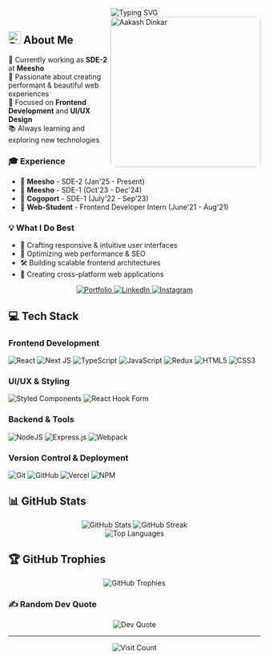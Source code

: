 <div align="center">
  <img src="https://readme-typing-svg.demolab.com?font=Fira+Code&weight=600&size=28&duration=4000&pause=1000&color=F68B21&center=true&vCenter=true&random=false&width=435&lines=Hi+%F0%9F%91%8B%2C+I'm+Aakash+Dinkar;Senior+Frontend+Developer;Welcome+to+my+Profile!" alt="Typing SVG" />
</div>

<img align="right" src="https://aakashdinkarh.github.io/static_assets/images/portfolio/avif-images/portfolio.avif" width="300" alt="Aakash Dinkar" style="border-radius: 10px;" />

<h2>
  <img src="https://raw.githubusercontent.com/Tarikul-Islam-Anik/Animated-Fluent-Emojis/master/Emojis/Travel%20and%20places/Rocket.png" alt="Rocket" width="25" height="25" /> About Me
</h2>

💼 Currently working as **SDE-2** at **Meesho**  
🌱 Passionate about creating performant & beautiful web experiences  
🎯 Focused on **Frontend Development** and **UI/UX Design**  
📚 Always learning and exploring new technologies

### 🎓 Experience
- 🏢 **Meesho** - SDE-2 (Jan'25 - Present)
- 🏢 **Meesho** - SDE-1 (Oct'23 - Dec'24)
- 🏢 **Cogoport** - SDE-1 (July'22 - Sep'23)
- 🎯 **Web-Student** - Frontend Developer Intern (June'21 - Aug'21)

### 💡 What I Do Best
- 🎨 Crafting responsive & intuitive user interfaces
- 🚀 Optimizing web performance & SEO
- 🛠️ Building scalable frontend architectures
- 📱 Creating cross-platform web applications

<div align="center">
  <a href="https://aakashdinkar.in" target="_blank">
    <img src="https://img.shields.io/badge/Portfolio-F68B21?style=for-the-badge&logo=About.me&logoColor=white" alt="Portfolio" />
  </a>
  <a href="https://linkedin.com/in/aakash-dinkar-74a817212" target="_blank">
    <img src="https://img.shields.io/badge/LinkedIn-0077B5?style=for-the-badge&logo=linkedin&logoColor=white" alt="LinkedIn" />
  </a>
  <a href="https://instagram.com/dinkar_2103" target="_blank">
    <img src="https://img.shields.io/badge/Instagram-E4405F?style=for-the-badge&logo=instagram&logoColor=white" alt="Instagram" />
  </a>
</div>

## 💻 Tech Stack

### Frontend Development
![React](https://img.shields.io/badge/react-%2320232a.svg?style=for-the-badge&logo=react&logoColor=%2361DAFB)
![Next JS](https://img.shields.io/badge/Next-black?style=for-the-badge&logo=next.js&logoColor=white)
![TypeScript](https://img.shields.io/badge/typescript-%23007ACC.svg?style=for-the-badge&logo=typescript&logoColor=white)
![JavaScript](https://img.shields.io/badge/javascript-%23323330.svg?style=for-the-badge&logo=javascript&logoColor=%23F7DF1E)
![Redux](https://img.shields.io/badge/redux-%23593d88.svg?style=for-the-badge&logo=redux&logoColor=white)
![HTML5](https://img.shields.io/badge/html5-%23E34F26.svg?style=for-the-badge&logo=html5&logoColor=white)
![CSS3](https://img.shields.io/badge/css3-%231572B6.svg?style=for-the-badge&logo=css3&logoColor=white)

### UI/UX & Styling
![Styled Components](https://img.shields.io/badge/styled--components-DB7093?style=for-the-badge&logo=styled-components&logoColor=white)
![React Hook Form](https://img.shields.io/badge/React%20Hook%20Form-%23EC5990.svg?style=for-the-badge&logo=reacthookform&logoColor=white)

### Backend & Tools
![NodeJS](https://img.shields.io/badge/node.js-6DA55F?style=for-the-badge&logo=node.js&logoColor=white)
![Express.js](https://img.shields.io/badge/express.js-%23404d59.svg?style=for-the-badge&logo=express&logoColor=%2361DAFB)
![Webpack](https://img.shields.io/badge/webpack-%238DD6F9.svg?style=for-the-badge&logo=webpack&logoColor=black)

### Version Control & Deployment
![Git](https://img.shields.io/badge/git-%23F05033.svg?style=for-the-badge&logo=git&logoColor=white)
![GitHub](https://img.shields.io/badge/github-%23121011.svg?style=for-the-badge&logo=github&logoColor=white)
![Vercel](https://img.shields.io/badge/vercel-%23000000.svg?style=for-the-badge&logo=vercel&logoColor=white)
![NPM](https://img.shields.io/badge/NPM-%23CB3837.svg?style=for-the-badge&logo=npm&logoColor=white)

## 📊 GitHub Stats

<div align="center">
  <img src="https://github-readme-stats.vercel.app/api?username=aakashdinkarh&theme=radical&hide_border=false&include_all_commits=true&count_private=false" alt="GitHub Stats" />
  <img src="https://streak-stats.demolab.com/?user=aakashdinkarh&theme=radical&hide_border=false" alt="GitHub Streak" />
</div>

<div align="center">
  <img src="https://github-readme-stats.vercel.app/api/top-langs/?username=aakashdinkarh&theme=radical&hide_border=false&include_all_commits=true&count_private=false&layout=compact" alt="Top Languages" />
</div>

## 🏆 GitHub Trophies
<div align="center">
  <img src="https://github-profile-trophy.vercel.app/?username=aakashdinkarh&theme=radical&no-frame=true&no-bg=false&margin-w=4" alt="GitHub Trophies" />
</div>

### ✍️ Random Dev Quote
<div align="center">
  <img src="https://quotes-github-readme.vercel.app/api?type=horizontal&theme=radical" alt="Dev Quote" />
</div>

---
<div align="center">
  <img src="https://visitcount.itsvg.in/api?id=aakashdinkarh&icon=5&color=6" alt="Visit Count" />
</div>
